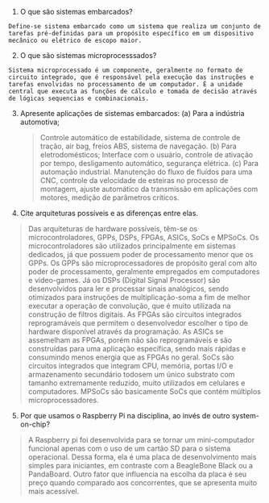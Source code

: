 1. O que são sistemas embarcados?
>
	Define-se sistema embarcado como um sistema que realiza um conjunto de tarefas pré-definidas para um propósito específico em um dispositivo mecânico ou elétrico de escopo maior.

2. O que são sistemas microprocesssados?
>
	Sistema microprocessado é um componente, geralmente no formato de circuito integrado, que é responsável pela execução das instruções e tarefas envolvidas no processamento de um computador. É a unidade central que executa as funções de cálculo e tomada de decisão através de lógicas sequencias e combinacionais.

3. Apresente aplicações de sistemas embarcados:
	(a) Para a indústria automotiva;
	> Controle automático de estabilidade, sistema de controle de tração, air bag, freios ABS, sistema de navegação.
	(b) Para eletrodomésticos;
	> Interface com o usuário, controle de ativação por tempo, desligamento automático, segurança elétrica.
	(c) Para automação industrial.
	> Manutenção do fluxo de fluídos para uma CNC, controle da velocidade de esteiras no processo de montagem, ajuste automático da transmissão em aplicações com motores, medição de parâmetros críticos.

4. Cite arquiteturas possíveis e as diferenças entre elas.
> Das arquiteturas de hardware possíveis, têm-se os microcontroladores, GPPs, DSPs, FPGAs, ASICs, SoCs e MPSoCs. Os microcontroladores são utilizados principalmente em sistemas dedicados, já que possuem poder de processamento menor que os GPPs. Os GPPs são microprocessadores de propósito geral com alto poder de processamento, geralmente empregados em computadores e video-games. Já os DSPs (Digital Signal Processor) são desenvolvidos para ler e processar sinais analógicos, sendo otimizados para instruções de multiplicação-soma a fim de melhor executar a operação de convolução, que é muito utilizada na construção de filtros digitais. As FPGAs são circuitos integrados reprogramáveis que permitem o desenvolvedor escolher o tipo de hardware disponível através da programação. As ASICs se assemelham as FPGAs, porém não são reprogramáveis e são construídas para uma aplicação específica, sendo mais rápidas e consumindo menos energia que as FPGAs no geral. SoCs são circuitos integrados que integram CPU, memória, portas I/O e armazenamento secundário todosem um único substrato com tamanho extremamente reduzido, muito utilizados em celulares e computadores. MPSoCs são basicamente SoCs que contém múltiplos microprocessadores.

5. Por que usamos o Raspberry Pi na disciplina, ao invés de outro system-on-chip?
> A Raspberry pi foi desenvolvida para se tornar um mini-computador funcional apenas com o uso de um cartão SD para o sistema operacional. Dessa forma, ela é uma placa de desenvolvimento mais simples para iniciantes, em contraste com a BeagleBone Black ou a PandaBoard. Outro fator que influencia na escolha da placa é seu preço quando comparado aos concorrentes, que se apresenta muito mais acessível.
